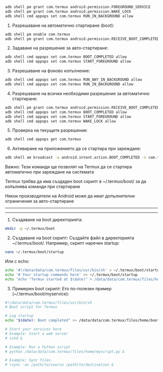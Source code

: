 ```bash
adb shell pm grant com.termux android.permission.FOREGROUND_SERVICE
adb shell pm grant com.termux android.permission.WAKE_LOCK
adb shell cmd appops set com.termux RUN_IN_BACKGROUND allow

```






1. Разрешаване на автоматично стартиране (boot):

```bash
adb shell pm enable com.termux
adb shell pm grant com.termux android.permission.RECEIVE_BOOT_COMPLETED

```

2. Задаване на разрешение за авто-стартиране:
   
```bash
adb shell cmd appops set com.termux BOOT_COMPLETED allow
adb shell cmd appops set com.termux START_FOREGROUND allow

```

3. Разрешаване на фоново изпълнение:

```bash
adb shell cmd appops set com.termux RUN_ANY_IN_BACKGROUND allow
adb shell cmd appops set com.termux RUN_IN_BACKGROUND allow

```

4. Разрешаване на всички необходими разрешения за автоматично стартиране:

```bash
adb shell pm grant com.termux android.permission.RECEIVE_BOOT_COMPLETED
adb shell cmd appops set com.termux BOOT_COMPLETED allow
adb shell cmd appops set com.termux START_FOREGROUND allow
adb shell cmd appops set com.termux WAKE_LOCK allow

```

5. Проверка на текущите разрешения:

```bash
adb shell cmd appops get com.termux

```

6. Активиране на приложението да се стартира при зареждане:

```bash
adb shell am broadcast -a android.intent.action.BOOT_COMPLETED -n com.termux/.app.BootReceiver

```

Важно:
Тези команди ще позволят на Termux да се стартира автоматично при зареждане на системата

Termux трябва да има създаден boot скрипт в ~/.termux/boot/ за да изпълнява команди при стартиране

Някои производители на Android може да имат допълнителни ограничения за авто-стартиране

_________________________________________________________________________________________________
_________________________________________________________________________________________________

1. Създаване на boot директорията:

```bash
mkdir -p ~/.termux/boot

```

2. Създаване на boot скрипт:
Създайте файл в директорията ~/.termux/boot/. Например, скрипт наречен startup:

```bash
nano ~/.termux/boot/startup

```

Или с echo:

```bash
echo '#!/data/data/com.termux/files/usr/bin/sh' > ~/.termux/boot/startup
echo '# Your startup commands here' >> ~/.termux/boot/startup
echo 'echo "Termux started at $(date)" > /data/data/com.termux/files/home/startup.log' >> ~/.termux/boot/startup

```

3. Примерен boot скрипт:
Ето по-полезен пример (~/.termux/boot/myservice):

```bash
#!/data/data/com.termux/files/usr/bin/sh
# Boot script for Termux

# Log startup
echo "$(date): Boot completed" >> /data/data/com.termux/files/home/boot.log

# Start your services here
# Example: Start a web server
# sshd &

# Example: Run a Python script
# python /data/data/com.termux/files/home/myscript.py &

# Example: Sync files
# rsync -av /path/to/source /path/to/destination &

```


```bash


```
```bash


```


```bash


```
```bash


```




